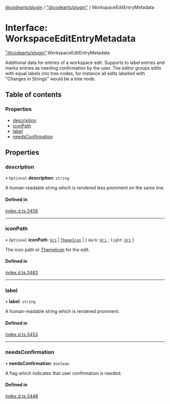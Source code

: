 [@codearts/plugin](../README.md) / ["@codearts/plugin"](../modules/_codearts_plugin_.md) / WorkspaceEditEntryMetadata

# Interface: WorkspaceEditEntryMetadata

["@codearts/plugin"](../modules/_codearts_plugin_.md).WorkspaceEditEntryMetadata

Additional data for entries of a workspace edit. Supports to label entries and marks entries
as needing confirmation by the user. The editor groups edits with equal labels into tree nodes,
for instance all edits labelled with "Changes in Strings" would be a tree node.

## Table of contents

### Properties

- [description](codearts_plugin_.WorkspaceEditEntryMetadata.md#description)
- [iconPath](codearts_plugin_.WorkspaceEditEntryMetadata.md#iconpath)
- [label](codearts_plugin_.WorkspaceEditEntryMetadata.md#label)
- [needsConfirmation](codearts_plugin_.WorkspaceEditEntryMetadata.md#needsconfirmation)

## Properties

### description

• `Optional` **description**: `string`

A human-readable string which is rendered less prominent on the same line.

#### Defined in

[index.d.ts:3458](https://github.com/huaweicloud/cloudide-plugin-api/blob/5055bbd/index.d.ts#L3458)

___

### iconPath

• `Optional` **iconPath**: [`Uri`](../classes/codearts_plugin_.Uri.md) \| [`ThemeIcon`](../classes/codearts_plugin_.ThemeIcon.md) \| { `dark`: [`Uri`](../classes/codearts_plugin_.Uri.md) ; `light`: [`Uri`](../classes/codearts_plugin_.Uri.md)  }

The icon path or [ThemeIcon](../classes/codearts_plugin_.ThemeIcon.md) for the edit.

#### Defined in

[index.d.ts:3463](https://github.com/huaweicloud/cloudide-plugin-api/blob/5055bbd/index.d.ts#L3463)

___

### label

• **label**: `string`

A human-readable string which is rendered prominent.

#### Defined in

[index.d.ts:3453](https://github.com/huaweicloud/cloudide-plugin-api/blob/5055bbd/index.d.ts#L3453)

___

### needsConfirmation

• **needsConfirmation**: `boolean`

A flag which indicates that user confirmation is needed.

#### Defined in

[index.d.ts:3448](https://github.com/huaweicloud/cloudide-plugin-api/blob/5055bbd/index.d.ts#L3448)
